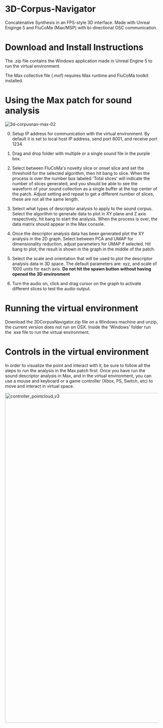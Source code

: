 # 3D-Corpus-Navigator
Concatenative Synthesis in an FPS-style 3D interface. Made with Unreal Enginge 5 and FluCoMa (Max/MSP) with bi-directional OSC communication.

# Download and Install Instructions

The .zip file contains the Windows application made in Unreal Engine 5 to run the virtual environment.

The Max collective file (.mxf) requires Max runtime and FluCoMa toolkit installed.

# Using the Max patch for sound analysis
![3d-corpusnav-max-02](https://github.com/user-attachments/assets/c83e0017-739d-4ab7-8256-5e5dd9ecf4a2)

0) Setup IP address for communication with the virtual environment. By default it is set to local host IP address, send port 8001, and receive port 1234.

1) Drag and drop folder with multiple or a single sound file in the purple box.

2) Select between FluCoMa's novelty slice or onset slice and set the threshold for the selected algorithm, then hit bang to slice. When the process is over the number box labeled 'Total slices' will indicate the number of slices generated, and you should be able to see the waveform of your sound collection as a single buffer at the top center of the patch. Adjust setting and repeat to get a different number of slices, these are not all the same length.

3) Select what types of descriptor analysis to apply to the sound corpus. Select the algorithm to generate data to plot in XY plane and Z axis respectively, hit bang to start the analysis. When the process is over, the data matrix should appear in the Max console.

4) Once the descriptor analysis data has been generated plot the XY analysis in the 2D graph. Select between PCA and UMAP for dimensionality reduction, adjust parameters for UMAP if selected. Hit bang to plot, the result is shown in the graph in the middle of the patch. 

5) Select the scale and orientation that will be used to plot the descriptor analysis data in 3D space. The default parameters are: xyz, and scale of 1000 units for each axis. **Do not hit the spawn button without having opened the 3D environment** 

6) Turn the audio on, click and drag cursor on the graph to activate different slices to test the audio output.

# Running the virtual environment
Download the 3DCorpusNavigator.zip file on a Windows machine and unzip, the current version does not run on OSX. Inside the 'Windows' folder run the .exe file to run the virtual environment. 

# Controls in the virtual environment
In order to visualize the point and interact with it, be sure to follow all the steps to run the analysis in the Max patch first. Once you have run the sound descriptor analysis in Max, and in the virtual environment, you can use a mouse and keyboard or a game controller (Xbox, PS, Switch, etc) to move and interact in virtual space.

<img width="1083" alt="controller_pointcloud_v3" src="https://github.com/user-attachments/assets/4b5e1aed-5dc9-46d9-a8e3-86693d876aeb" />




